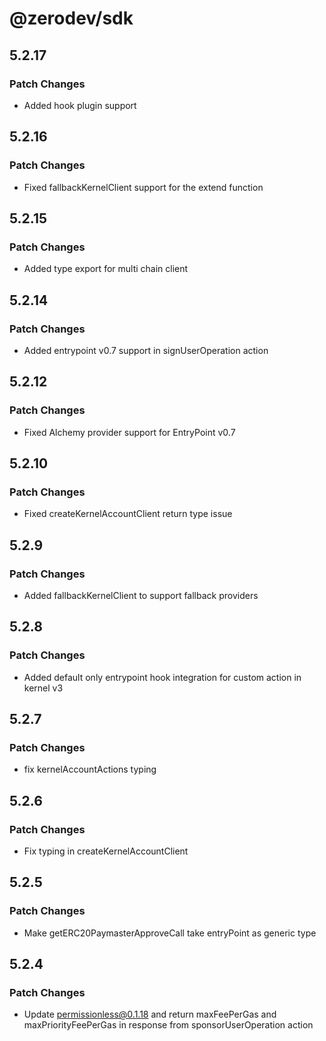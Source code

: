 # @zerodev/sdk

## 5.2.17

### Patch Changes

-   Added hook plugin support

## 5.2.16

### Patch Changes

-   Fixed fallbackKernelClient support for the extend function

## 5.2.15

### Patch Changes

-   Added type export for multi chain client

## 5.2.14

### Patch Changes

-   Added entrypoint v0.7 support in signUserOperation action

## 5.2.12

### Patch Changes

-   Fixed Alchemy provider support for EntryPoint v0.7

## 5.2.10

### Patch Changes

-   Fixed createKernelAccountClient return type issue

## 5.2.9

### Patch Changes

-   Added fallbackKernelClient to support fallback providers

## 5.2.8

### Patch Changes

-   Added default only entrypoint hook integration for custom action in kernel v3

## 5.2.7

### Patch Changes

-   fix kernelAccountActions typing

## 5.2.6

### Patch Changes

-   Fix typing in createKernelAccountClient

## 5.2.5

### Patch Changes

-   Make getERC20PaymasterApproveCall take entryPoint as generic type

## 5.2.4

### Patch Changes

-   Update permissionless@0.1.18 and return maxFeePerGas and maxPriorityFeePerGas in response from sponsorUserOperation action
